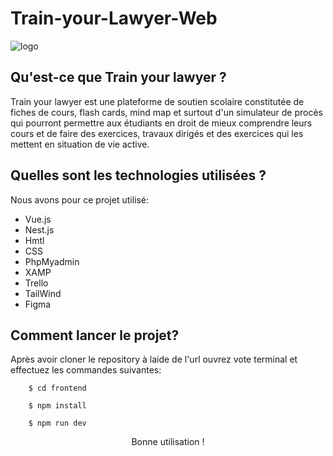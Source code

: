 # Train-your-Lawyer-Web

![logo](https://user-images.githubusercontent.com/72027063/206705960-805f0292-2119-4814-a2cf-8b9a643d8bef.png)

## Qu'est-ce que Train your lawyer ?
Train your lawyer est une plateforme de soutien scolaire constitutée de fiches de cours, flash cards, mind map et surtout d'un simulateur de procès 
qui pourront permettre aux étudiants en droit de mieux comprendre leurs cours et de faire des exercices, travaux dirigés et des exercices 
qui les mettent en situation de vie active.

## Quelles sont les technologies utilisées ?
Nous avons pour ce projet utilisé:
- Vue.js
- Nest.js
- Hmtl
- CSS
- PhpMyadmin
- XAMP
- Trello
- TailWind
- Figma

## Comment lancer le projet?


Après avoir cloner le repository à laide de l'url ouvrez vote terminal et effectuez les commandes suivantes:
        
        $ cd frontend
        
        $ npm install
        
        $ npm run dev
        
 <p align="center">Bonne utilisation !</p>
        
